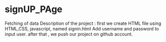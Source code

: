 # signUP_PAge
Fetching of data Description of the project : first we create  HTML file using HTML,CSS, javascript, named signin.html
Add username and password to input user.
after that , we push our project on github account.
